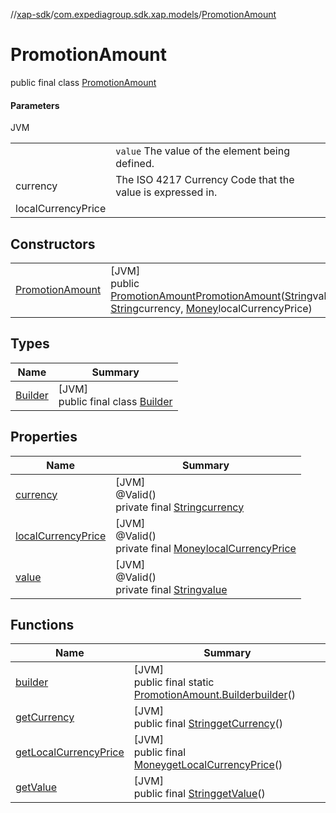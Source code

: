//[xap-sdk](../../../index.md)/[com.expediagroup.sdk.xap.models](../index.md)/[PromotionAmount](index.md)

# PromotionAmount

public final class [PromotionAmount](index.md)

#### Parameters

JVM

| | |
|---|---|
|  | `value` The value of the element being defined. |
| currency | The ISO 4217 Currency Code that the value is expressed in. |
| localCurrencyPrice |

## Constructors

| | |
|---|---|
| [PromotionAmount](-promotion-amount.md) | [JVM]<br>public [PromotionAmount](index.md)[PromotionAmount](-promotion-amount.md)([String](https://docs.oracle.com/javase/8/docs/api/java/lang/String.html)value, [String](https://docs.oracle.com/javase/8/docs/api/java/lang/String.html)currency, [Money](../-money/index.md)localCurrencyPrice) |

## Types

| Name | Summary |
|---|---|
| [Builder](-builder/index.md) | [JVM]<br>public final class [Builder](-builder/index.md) |

## Properties

| Name | Summary |
|---|---|
| [currency](index.md#2045939492%2FProperties%2F699445674) | [JVM]<br>@Valid()<br>private final [String](https://docs.oracle.com/javase/8/docs/api/java/lang/String.html)[currency](index.md#2045939492%2FProperties%2F699445674) |
| [localCurrencyPrice](index.md#-2145371480%2FProperties%2F699445674) | [JVM]<br>@Valid()<br>private final [Money](../-money/index.md)[localCurrencyPrice](index.md#-2145371480%2FProperties%2F699445674) |
| [value](index.md#282258452%2FProperties%2F699445674) | [JVM]<br>@Valid()<br>private final [String](https://docs.oracle.com/javase/8/docs/api/java/lang/String.html)[value](index.md#282258452%2FProperties%2F699445674) |

## Functions

| Name | Summary |
|---|---|
| [builder](builder.md) | [JVM]<br>public final static [PromotionAmount.Builder](-builder/index.md)[builder](builder.md)() |
| [getCurrency](get-currency.md) | [JVM]<br>public final [String](https://docs.oracle.com/javase/8/docs/api/java/lang/String.html)[getCurrency](get-currency.md)() |
| [getLocalCurrencyPrice](get-local-currency-price.md) | [JVM]<br>public final [Money](../-money/index.md)[getLocalCurrencyPrice](get-local-currency-price.md)() |
| [getValue](get-value.md) | [JVM]<br>public final [String](https://docs.oracle.com/javase/8/docs/api/java/lang/String.html)[getValue](get-value.md)() |

